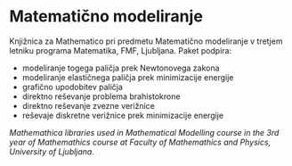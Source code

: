 # Matematično modeliranje

Knjižnica za Mathematico pri predmetu Matematično modeliranje v tretjem letniku programa Matematika, FMF, Ljubljana.
Paket podpira:
* modeliranje togega paličja prek Newtonovega zakona
* modeliranje elastičnega paličja prek minimizacije energije
* grafično upodobitev paličja
* direktno reševanje problema brahistokrone 
* direktno reševanje zvezne verižnice
* reševaje diskretne verižnice prek minimizacije energije

_Mathemathica libraries used in Mathematical Modelling course in the 3rd year of Mathemathics course at Faculty of Mathemathics and Physics, University of Ljubljana._
